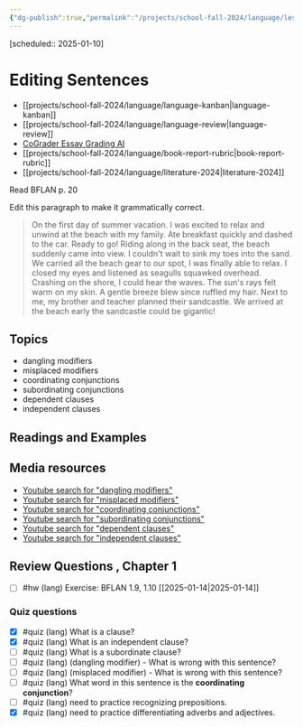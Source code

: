 ```yaml
---
{"dg-publish":true,"permalink":"/projects/school-fall-2024/language/lessons/editing-sentences/"}
---
```



[scheduled:: 2025-01-10]

#  Editing Sentences

- [[projects/school-fall-2024/language/language-kanban\|language-kanban]]
- [[projects/school-fall-2024/language/language-review\|language-review]]
- [CoGrader Essay Grading AI](https://v2.cograder.com/app)
- [[projects/school-fall-2024/language/book-report-rubric\|book-report-rubric]]
- [[projects/school-fall-2024/language/literature-2024\|literature-2024]]


Read BFLAN p. 20

Edit this paragraph to make it grammatically correct.

>On the first day of summer vacation. I was excited to relax and unwind at the
beach with my family. Ate breakfast quickly and dashed to the car. Ready to go!
Riding along in the back seat, the beach suddenly came into view. I couldn't
wait to sink my toes into the sand. We carried all the beach gear to our spot, I
was finally able to relax. I closed my eyes and listened as seagulls squawked
 overhead. Crashing on the shore, I could hear the waves. The sun's rays felt
 warm on my skin. A gentle breeze blew since ruffled my hair. Next to me, my
 brother and teacher planned their sandcastle. We arrived at the beach early the
 sandcastle could be gigantic!

## Topics


- dangling modifiers
- misplaced modifiers
- coordinating conjunctions
- subordinating conjunctions
- dependent clauses
- independent clauses


## Readings and Examples


## Media resources


- [Youtube search for "dangling modifiers"](https://www.youtube.com/results?search_query=dangling%20modifiers) 
- [Youtube search for "misplaced modifiers"](https://www.youtube.com/results?search_query=misplaced%20modifiers) 
- [Youtube search for "coordinating conjunctions"](https://www.youtube.com/results?search_query=coordinating%20conjunctions) 
- [Youtube search for "subordinating conjunctions"](https://www.youtube.com/results?search_query=subordinating%20conjunctions) 
- [Youtube search for "dependent clauses"](https://www.youtube.com/results?search_query=dependent%20clauses) 
- [Youtube search for "independent clauses"](https://www.youtube.com/results?search_query=independent%20clauses) 

## Review Questions , Chapter 1



- [ ] #hw (lang) Exercise: BFLAN 1.9, 1.10 [[2025-01-14\|2025-01-14]] 

### Quiz questions

- [x] #quiz (lang) What is a clause?
- [x] #quiz (lang) What is an independent clause?
- [ ] #quiz (lang) What is a subordinate clause?
- [ ] #quiz (lang) (dangling modifier) - What is wrong with this sentence?
- [ ] #quiz (lang) (misplaced modifier) - What is wrong with this sentence?
- [ ] #quiz (lang) What word in this sentence is the **coordinating conjunction**?
- [ ] #quiz (lang) need to practice recognizing prepositions.
- [x] #quiz (lang) need to practice differentiating adverbs and adjectives.
